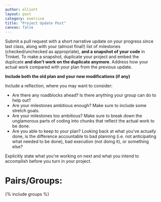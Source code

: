 ```yaml
---
author: elliott
layout: post
category: exercise
title: "Project Update Post"
canvas: false
---
```


Submit a pull request with a short narrative update on your progress since last class,
along with your (almost final!) list of milestones (checked/unchecked as appropriate), **and a snapshot of your code** in
Trinket. To make a snapshot, duplicate your project and embed the duplicate **and don't work on the duplicate anymore**.  Address how your actual work compared with your plan from the previous update.

**Include both the old plan and your new modifications (if any)**

Include a reflection, where you may want to consider:

* Are there any roadblocks ahead?  Is there anything your group can do to help out?
* Are your milestones ambitious enough?  Make sure to include some stretch goals.
* Are your milestones too ambitious?  Make sure to break down the unglamorous parts of coding
into chunks that reflect the actual work to be done.
* Are you able to keep to your plan?  Looking back at what you've actually done, is the difference
accountable to bad planning (i.e. not anticipating what needed to be done), bad execution (not doing it), or
something else?

Explicitly state what you're working on next and what you intend to accomplish before you turn in your project.

# Pairs/Groups:

{% include groups %}